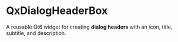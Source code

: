 <!--
SPDX-FileComment: Project Homepage: https://github.com/rstammdev/qtxt
SPDX-FileCopyrightText: 2025 Ralf Stamm
SPDX-License-Identifier: GPL-3.0-or-later
-->

# QxDialogHeaderBox

A reusable Qt6 widget for creating **dialog headers** with an icon, title, subtitle, and description.
